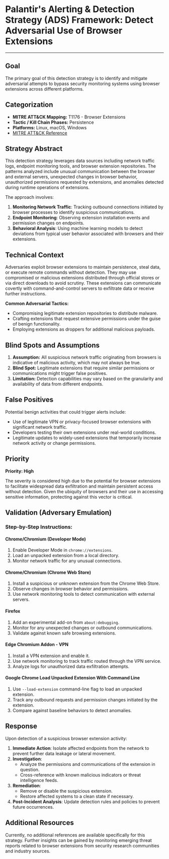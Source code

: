# Palantir's Alerting & Detection Strategy (ADS) Framework: Detect Adversarial Use of Browser Extensions

---

## Goal

The primary goal of this detection strategy is to identify and mitigate adversarial attempts to bypass security monitoring systems using browser extensions across different platforms.

## Categorization

- **MITRE ATT&CK Mapping:** T1176 - Browser Extensions
- **Tactic / Kill Chain Phases:** Persistence
- **Platforms:** Linux, macOS, Windows
- [MITRE ATT&CK Reference](https://attack.mitre.org/techniques/T1176)

## Strategy Abstract

This detection strategy leverages data sources including network traffic logs, endpoint monitoring tools, and browser extension repositories. The patterns analyzed include unusual communication between the browser and external servers, unexpected changes in browser behavior, unauthorized permissions requested by extensions, and anomalies detected during runtime operations of extensions.

The approach involves:

1. **Monitoring Network Traffic**: Tracking outbound connections initiated by browser processes to identify suspicious communications.
2. **Endpoint Monitoring**: Observing extension installation events and permission changes on endpoints.
3. **Behavioral Analysis**: Using machine learning models to detect deviations from typical user behavior associated with browsers and their extensions.

## Technical Context

Adversaries exploit browser extensions to maintain persistence, steal data, or execute remote commands without detection. They may use compromised or malicious extensions distributed through official stores or via direct downloads to avoid scrutiny. These extensions can communicate covertly with command-and-control servers to exfiltrate data or receive further instructions.

**Common Adversarial Tactics:**
- Compromising legitimate extension repositories to distribute malware.
- Crafting extensions that request extensive permissions under the guise of benign functionality.
- Employing extensions as droppers for additional malicious payloads.

## Blind Spots and Assumptions

1. **Assumption:** All suspicious network traffic originating from browsers is indicative of malicious activity, which may not always be true.
2. **Blind Spot:** Legitimate extensions that require similar permissions or communications might trigger false positives.
3. **Limitation:** Detection capabilities may vary based on the granularity and availability of data from different endpoints.

## False Positives

Potential benign activities that could trigger alerts include:

- Use of legitimate VPN or privacy-focused browser extensions with significant network traffic.
- Developers testing their own extensions under real-world conditions.
- Legitimate updates to widely-used extensions that temporarily increase network activity or change permissions.

## Priority

**Priority: High**

The severity is considered high due to the potential for browser extensions to facilitate widespread data exfiltration and maintain persistent access without detection. Given the ubiquity of browsers and their use in accessing sensitive information, protecting against this vector is critical.

## Validation (Adversary Emulation)

### Step-by-Step Instructions:

#### Chrome/Chromium (Developer Mode)
1. Enable Developer Mode in `chrome://extensions`.
2. Load an unpacked extension from a local directory.
3. Monitor network traffic for any unusual connections.

#### Chrome/Chromium (Chrome Web Store)
1. Install a suspicious or unknown extension from the Chrome Web Store.
2. Observe changes in browser behavior and permissions.
3. Use network monitoring tools to detect communication with external servers.

#### Firefox
1. Add an experimental add-on from `about:debugging`.
2. Monitor for any unexpected changes or outbound communications.
3. Validate against known safe browsing extensions.

#### Edge Chromium Addon - VPN
1. Install a VPN extension and enable it.
2. Use network monitoring to track traffic routed through the VPN service.
3. Analyze logs for unauthorized data exfiltration attempts.

#### Google Chrome Load Unpacked Extension With Command Line
1. Use `--load-extension` command-line flag to load an unpacked extension.
2. Track any outbound requests and permission changes initiated by the extension.
3. Compare against baseline behaviors to detect anomalies.

## Response

Upon detection of a suspicious browser extension activity:

1. **Immediate Action**: Isolate affected endpoints from the network to prevent further data leakage or lateral movement.
2. **Investigation**:
   - Analyze the permissions and communications of the extension in question.
   - Cross-reference with known malicious indicators or threat intelligence feeds.
3. **Remediation**:
   - Remove or disable the suspicious extension.
   - Restore affected systems to a clean state if necessary.
4. **Post-Incident Analysis**: Update detection rules and policies to prevent future occurrences.

## Additional Resources

Currently, no additional references are available specifically for this strategy. Further insights can be gained by monitoring emerging threat reports related to browser extensions from security research communities and industry sources.